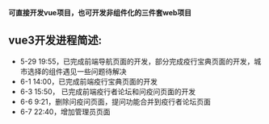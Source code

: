 **可直接开发vue项目，也可开发非组件化的三件套web项目**
## vue3开发进程简述:
- 5-29 19:55，已完成前端导航页面的开发，部分完成疫行宝典页面的开发，城市选择的组件遇见一些问题待解决
- 6-1 14:00，已完成前端疫行宝典页面的开发
- 6-3 15:50， 已完成前端疫行者论坛和问疫问页面的开发
- 6-6 9:21，删除问疫问页面，提问功能合并到疫行者论坛页面
- 6-7 22:40，增加管理员页面
